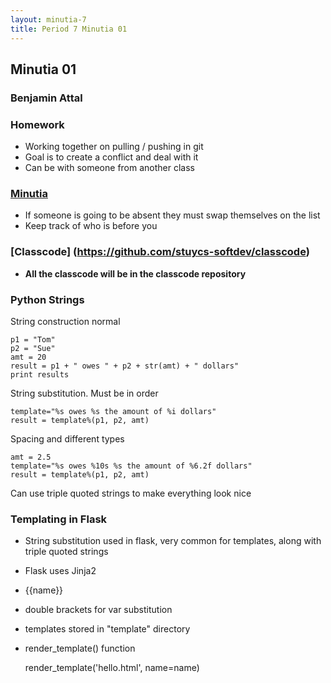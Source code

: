 ```yaml
---
layout: minutia-7
title: Period 7 Minutia 01
---
```


## Minutia 01
### Benjamin Attal

### Homework
 * Working together on pulling / pushing in git
 * Goal is to create a conflict and deal with it
 * Can be with someone from another class

### [Minutia](http://stuycs-softdev.github.io/minutia7.html)

 * If someone is going to be absent they must swap themselves on the list
 * Keep track of who is before you

### [Classcode] (https://github.com/stuycs-softdev/classcode)
 * **All the classcode will be in the classcode repository**

### Python Strings
String construction normal

    p1 = "Tom"
    p2 = "Sue"
    amt = 20
    result = p1 + " owes " + p2 + str(amt) + " dollars"
    print results

String substitution.  Must be in order

    template="%s owes %s the amount of %i dollars"
    result = template%(p1, p2, amt)

Spacing and different types

    amt = 2.5
    template="%s owes %10s %s the amount of %6.2f dollars"
    result = template%(p1, p2, amt)

Can use triple quoted strings to make everything look nice

### Templating in Flask
 * String substitution used in flask, very common for templates, along with triple quoted strings
 * Flask uses Jinja2
  * {{name}}
  * double brackets for var substitution
  * templates stored in "template" directory
 * render_template() function

    render_template('hello.html', name=name)
